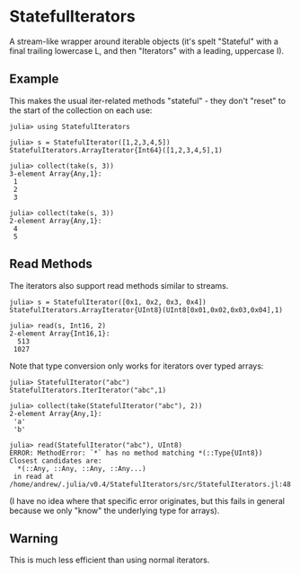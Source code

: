 
# StatefulIterators

A stream-like wrapper around iterable objects (it's spelt "Stateful"
with a final trailing lowercase L, and then "Iterators" with a
leading, uppercase I).

## Example

This makes the usual iter-related methods "stateful" - they don't
"reset" to the start of the collection on each use:

```
julia> using StatefulIterators

julia> s = StatefulIterator([1,2,3,4,5])
StatefulIterators.ArrayIterator{Int64}([1,2,3,4,5],1)

julia> collect(take(s, 3))
3-element Array{Any,1}:
 1
 2
 3

julia> collect(take(s, 3))
2-element Array{Any,1}:
 4
 5
```

## Read Methods

The iterators also support read methods similar to streams.

```
julia> s = StatefulIterator([0x1, 0x2, 0x3, 0x4])
StatefulIterators.ArrayIterator{UInt8}(UInt8[0x01,0x02,0x03,0x04],1)

julia> read(s, Int16, 2)
2-element Array{Int16,1}:
  513
 1027
```

Note that type conversion only works for iterators over typed arrays:

```
julia> StatefulIterator("abc")
StatefulIterators.IterIterator("abc",1)

julia> collect(take(StatefulIterator("abc"), 2))
2-element Array{Any,1}:
 'a'
 'b'

julia> read(StatefulIterator("abc"), UInt8)
ERROR: MethodError: `*` has no method matching *(::Type{UInt8})
Closest candidates are:
  *(::Any, ::Any, ::Any, ::Any...)
 in read at /home/andrew/.julia/v0.4/StatefulIterators/src/StatefulIterators.jl:48
```

(I have no idea where that specific error originates, but this fails
in general because we only "know" the underlying type for arrays).

## Warning

This is much less efficient than using normal iterators.
